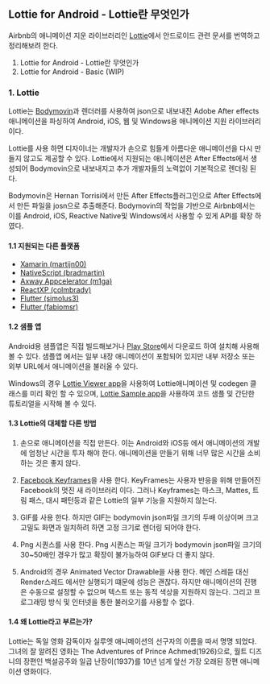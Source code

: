 ## Lottie for Android - Lottie란 무엇인가

Airbnb의 애니메이션 지운 라이브러리인 [Lottie](http://airbnb.io/lottie/#/README)에서 안드로이드 관련 문서를 번역하고 정리해보려 한다. 

1. Lottie for Android - Lottie란 무엇인가
2. Lottie for Android - Basic (WIP)

### 1. Lottie 

Lottie는 [Bodymovin](https://github.com/airbnb/lottie-web)과 렌더러를 사용하여 json으로 내보내진 Adobe After effects애니메이션을 파싱하여 Android, iOS, 웹 및 Windows용 애니메이션 지원 라이브러리 이다. 

Lottie를 사용 하면 디자이너는 개발자가 손으로 힘들게 아름다운 애니메이션을 다시 만들지 않고도 제공할 수 있다. Lottie에서 지원되는 애니메이션은 After Effects에서 생성되어 Bodymovin으로 내보내지고 추가 개발자들의 노력없이 기본적으로 렌더링 된다. 

Bodymovin은 Hernan Torrisi에서 만든 After Effects플러그인으로 After Effects에서 만든 파일을 josn으로 추출해준다. Bodymovin의 작업을 기반으로 Airbnb에서는 이를 Android, iOS, Reactive Native및 Windows에서 사용할 수 있게 API를 확장 하였다. 

#### 1.1 지원되는 다른 플랫폼 

- [Xamarin (martijn00)](https://github.com/martijn00/LottieXamarin)
- [NativeScript (bradmartin)](https://github.com/bradmartin/nativescript-lottie)
- [Axway Appcelerator (m1ga)](https://github.com/m1ga/ti.animation)
- [ReactXP (colmbrady)](https://github.com/colmbrady/lottie-reactxp)
- [Flutter (simolus3)](https://github.com/simolus3/fluttie)
- [Flutter (fabiomsr)](https://github.com/fabiomsr/lottie-flutter)

#### 1.2 샘플 앱 

Android용 샘플앱은 직접 빌드해보거나 [Play Store](https://play.google.com/store/apps/details?id=com.airbnb.lottie)에서 다운로드 하여 설치해 사용해볼 수 있다. 샘플앱 에서는 일부 내장 애니메이션이 포함되어 있지만 내부 저장소 또는 외부 URL에서 애니메이션을 불러올 수 있다. 

Windows의 경우 [Lottie Viewer app](https://aka.ms/lottieviewer)을 사용하여 Lottie애니메이션 및 codegen 클래스를 미리 확인 할 수 있으며, [Lottie Sample app](https://aka.ms/lottiesamples)을 사용하여 코드 샘플 및 간단한 튜토리얼을 시작해 볼 수 있다. 

#### 1.3 Lottie의 대체할 다른 방법

1. 손으로 애니메이션을 직접 만든다. 이는 Android와 iOS등 에서 애니메이션의 개발에 엄청난 시간을 투자 해야 한다. 애니메이션을 만들기 위해 너무 많은 시간을 소비하는 것은 좋지 않다. 

2. [Facebook Keyframes](https://github.com/facebookincubator/Keyframes)을 사용 한다. KeyFrames는 사용자 반응을 위해 만들어진 Facebook의 멋진 새 라이브러리 이다. 그러나 Keyframes는 마스크, Mattes, 트림 패스, 대시 패턴등과 같은 Lottie의 일부 기능을 지원하지 않는다. 

3. GIF를 사용 한다. 하지만 GIF는 bodymovin json파일 크기의 두배 이상이며 크고 고밀도 화면과 일치하려 하면 고정 크기로 렌더링 되어야 한다. 

4. Png 시퀀스를 사용 한다. Png 시퀀스는 파일 크기가 bodymovin json파일 크기의 30~50배인 경우가 많고 확장이 불가능하여 GIF보다 더 좋지 않다. 

5. Android의 경우 Animated Vector Drawable을 사용 한다. 메인 스레듣 대신 Render스레드 에서만 실행되기 떄문에 성능은 괜찮다. 하지만 애니메이션의 진행은 수동으로 설정할 수 없으며 텍스트 또는 동적 색상을 지원하지 않는다. 그리고 프로그래밍 방식 및 인터넷을 통한 불러오기를 사용할 수 없다. 

#### 1.4 왜 Lottie라고 부르는가? 

Lottie는 독일 영화 감독이자 실루엣 애니메이션의 선구자의 이름을 따서 명명 되었다. 그녀의 잘 알려진 영화는 The Adventures of Prince Achmed(1926)으로, 월트 디즈니의 장편인 백설공주와 일곱 난장이(1937)를 10년 넘게 앞선 가장 오래된 장편 애니메이션 영화이다. 


